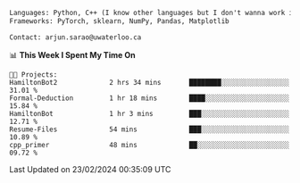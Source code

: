 ```txt
Languages: Python, C++ (I know other languages but I don't wanna work in em)
Frameworks: PyTorch, sklearn, NumPy, Pandas, Matplotlib

Contact: arjun.sarao@uwaterloo.ca
```

<!--START_SECTION:waka-->
📊 **This Week I Spent My Time On** 

```text
🐱‍💻 Projects: 
HamiltonBot2             2 hrs 34 mins       ████████░░░░░░░░░░░░░░░░░   31.01 % 
Formal-Deduction         1 hr 18 mins        ████░░░░░░░░░░░░░░░░░░░░░   15.84 % 
HamiltonBot              1 hr 3 mins         ███░░░░░░░░░░░░░░░░░░░░░░   12.71 % 
Resume-Files             54 mins             ███░░░░░░░░░░░░░░░░░░░░░░   10.89 % 
cpp_primer               48 mins             ██░░░░░░░░░░░░░░░░░░░░░░░   09.72 % 
```


 Last Updated on 23/02/2024 00:35:09 UTC
<!--END_SECTION:waka-->
